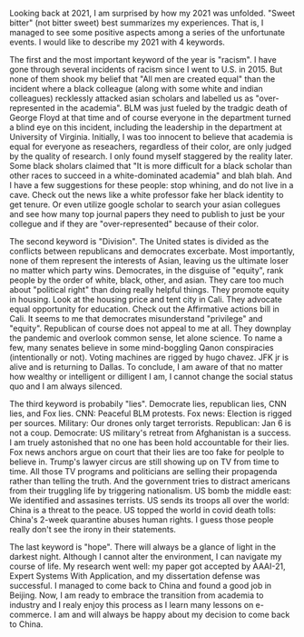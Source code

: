 Looking back at 2021, I am surprised by how my 2021 was unfolded. "Sweet bitter" (not bitter sweet) best summarizes my experiences. That is, I managed to see some positive
aspects among a series of the unfortunate events. I would like to describe my 2021 with 4 keywords.

The first and the most important keyword of the year is "racism". I have gone through several incidents of racism since I went to U.S. in 2015. But none of them 
shook my belief that "All men are created equal" than the incident where a black colleague (along with some white and indian colleagues) recklessly attacked asian scholars and labelled us as "over-represented in the academia".
BLM was just fueled by the tradgic death of George Floyd at that time and of course everyone in the department turned a blind eye on this incident, including the leadership in the department
at University of Virginia. Initially, I was too innocent to believe that academia is equal for everyone as reseachers, regardless of their color, are only judged by
the quality of research. I only found myself staggered by the reality later. Some black sholars claimed that "It is more difficult for a black scholar than other races to succeed in a white-dominated academia" and blah blah. And I have a few suggestions for these people:
stop whining, and do not live in a cave. Check out the news like a white professor fake her black identity to get tenure. Or even utilize google scholar to search your asian collegues and see how many top journal papers they need to publish to just be your collegue and if they are "over-represented" because of their color.

The second keyword is "Division". The United states is divided as the conflicts between republicans and democrates excerbate. Most importantly, none of them represent the interests of Asian, leaving us the ultimate loser no matter which party wins. Democrates, in the disguise of "equity", rank people by the order of white, black, other, and asian. They care too much about "political right" than doing really helpful things. They promote equity in housing. Look at the housing price and tent city in Cali. They advocate equal opportunity for education. Check out the Affirmative actions bill in Cali. It seems to me that democrates misunderstand "privilege" and "equity". Republican of course does not appeal to me at all. They downplay the pandemic and overlook common sense, let alone science. To name a few, many senates believe in some mind-boggling Qanon conspiracies (intentionally or not). Voting machines are rigged by hugo chavez. JFK jr is alive and is returning to Dallas. To conclude, I am aware of that no matter how wealthy or intelligent or dilligent I am, I cannot change the social status quo and I am always silenced.

The third keyword is probabily "lies". Democrate lies, republican lies, CNN lies, and Fox lies. CNN: Peaceful BLM protests. Fox news: Election is rigged per sources. Military: Our drones only target terrorists. Republican: Jan 6 is not a coup. Democrate: US military's retreat from Afghanistan is a success. I am truely astonished that no one has been hold accountable for their lies. Fox news anchors argue on court that their lies are too fake for peolple to believe in. Trump's lawyer circus are still showing up on TV from time to time. All those TV programs and politicians are selling their propagenda rather than telling the truth. And the government tries to distract americans from their truggling life by triggering nationalism. US bomb the middle east: We identified and assasines terrists. US sends its troops all over the world: China is a threat to the peace. US topped the world in covid death tolls: China's 2-week quarantine abuses human rights. I guess those people really don't see the irony in their statements.

The last keyword is "hope". There will always be a glance of light in the darkest night. Although I cannot alter the environment, I can navigate my course of life. My research went well: my paper got accepted by AAAI-21, Expert Systems With Application, and my dissertation defense was successful. I managed to come back to China and found a good job in Beijing. Now, I am ready to embrace the transition from academia to industry and I realy enjoy this process as I learn many lessons on e-commerce. I am and will always be happy about my decision to come back to China.
